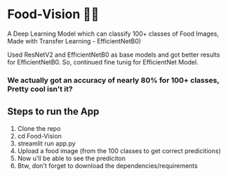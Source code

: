 # Food-Vision 🍕🍰

A Deep Learning Model which can classify 100+ classes of Food Images, Made with Transfer Learning - EfficientNetB0)

Used ResNetV2 and EfficientNetB0 as base models and got better results for EfficientNetB0. So, continued fine tunig for EfficientNet Model.

### We actually got an accuracy of nearly 80% for 100+ classes, Pretty cool isn't it?

## Steps to run the App
1. Clone the repo
2. cd Food-Vision
3. streamlit run app.py
4. Upload a food image (from the 100 classes to get correct predicitions)
5. Now u'll be able to see the prediciton
6. Btw, don't forget to download the dependencies/requirements
